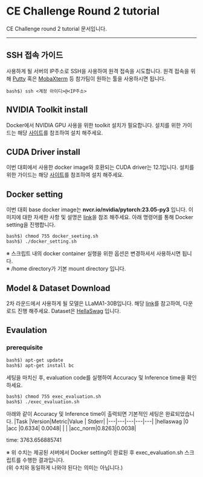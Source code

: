 # CE Challenge Round 2 tutorial
CE Challenge round 2 tutorial 문서입니다.
<hr/>

## SSH 접속 가이드
사용하게 될 서버의 IP주소로 SSH을 사용하여 원격 접속을 시도합니다. 원격 접속을 위해 [Putty](https://www.putty.org/) 혹은 [MobaXterm](https://mobaxterm.mobatek.net/) 등 참가팀이 원하는 툴을 사용하시면 됩니다.
```
bash$) ssh <계정 아이디>@<IP주소>
```
## NVIDIA Toolkit install
Docker에서 NVIDIA GPU 사용을 위한 toolkit 설치가 필요합니다. 설치를 위한 가이드는 해당 [사이트](https://docs.nvidia.com/datacenter/cloud-native/container-toolkit/latest/install-guide.html)를 참조하여 설치 해주세요.

## CUDA Driver install
이번 대회에서 사용한 docker image와 호환되는 CUDA driver는 12.1입니다. 설치를 위한 가이드는 해당 [사이트](https://developer.nvidia.com/cuda-12-1-0-download-archive?target_os=Linux&target_arch=x86_64&Distribution=Ubuntu&target_version=20.04&target_type=deb_local)를 참조하여 설치 해주세요.

## Docker setting
이번 대회 base docker image는 **nvcr.io/nvidia/pytorch:23.05-py3** 입니다.
이미지에 대한 자세한 사항 및 설명은 [link](https://docs.nvidia.com/deeplearning/frameworks/pytorch-release-notes/rel-23-05.html)을 참조 해주세요. 아래 명령어를 통해 Docker setting을 진행합니다.
```
bash$) chmod 755 docker_seeting.sh
bash$) ./docker_setting.sh
```
※ 스크립트 내의 docker container 실행을 위한 옵션은 변경하셔서 사용하시면 됩니다.   
※ /home directory가 기본 mount directory 입니다.

## Model & Dataset Download
2차 라운드에서 사용하게 될 모델은 LLaMA1-30B입니다. 해당 [link](https://huggingface.co/huggyllama/llama-30b)를 참고하여, 다운로드 진행 해주세요. Dataset은 [HellaSwag](https://huggingface.co/datasets/hellaswag) 입니다.

## Evaulation
### prerequisite
```
bash$) apt-get update
bash$) apt-get install bc
```

세팅을 마치신 후, evaluation code를 실행하여 Accuracy 및 Inference time을 확인하세요.
```
bash$) chmod 755 exec_evaluation.sh
bash$) ./exec_evaluation.sh
```
아래와 같이 Accuracy 및 Inference time이 출력되면 기본적인 세팅은 완료되었습니다.
|Task       |Version|Metric|Value | Stderr|
|---|---|---|---|---|
|hellaswag  |0      |acc   |0.6334| 0.0048|
|           |       |acc_norm|0.8263|0.0038|

time: 3763.656885741

※ 위 수치는 제공된 서버에서 Docker setting이 완료된 후 exec_evaluation.sh 스크립트를 수행한 결과입니다.   
(위 수치와 동일하게 나와야 된다는 의미는 아닙니다.)

